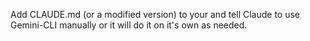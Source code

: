 Add CLAUDE.md (or a modified version) to your and tell Claude to use Gemini-CLI manually or it will do it on it's own as needed.
